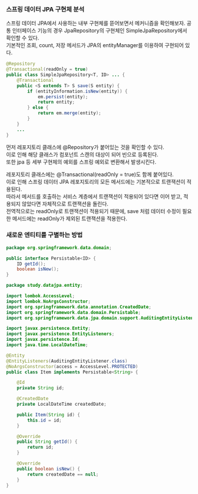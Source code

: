### 스프링 데이터 JPA 구현체 분석

스프링 데이터 JPA에서 사용하는 내부 구현체를 뜯어보면서 메커니즘을 확인해보자.
공통 인터페이스 기능의 경우 JpaRepository의 구현체인 SimpleJpaRepository에서 확인할 수 있다.  
기본적인 조회, count, 저장 메서드가 JPA의 entityManager를 이용하여 구현되어 있다.

```java
@Repository
@Transactional(readOnly = true)
public class SimpleJpaRepository<T, ID> ... {
    @Transactional
    public <S extends T> S save(S entity) {
        if (entityInformation.isNew(entity)) {
            em.persist(entity);
            return entity;
        } else {
            return em.merge(entity);
        }
    }
    ...
}
```

먼저 레포지토리 클래스에 @Repository가 붙어있는 것을 확인할 수 있다.  
이로 인해 해당 클래스가 컴포넌트 스캔의 대상이 되어 빈으로 등록된다.  
또한 jpa 등 세부 구현체의 예외를 스프링 예외로 변환해서 발생시킨다.

레포지토리 클래스에는 @Transactional(readOnly = true)도 함께 붙어있다.  
이로 인해 스프링 데이터 JPA 레포지토리의 모든 메서드에는 기본적으로 트랜잭션이 적용된다.  
따라서 메서드를 호출하는 서비스 계층에서 트랜잭션이 적용되어 있다면 이어 받고, 적용되지 않았다면 자체적으로 트랜잭션을 돌린다.  
전역적으로는 readOnly로 트랜잭션이 적용되기 때문에, save 처럼 데이터 수정이 필요한 메서드에는 readOnly가 제외된 트랜잭션을 적용한다.

### 새로운 엔티티를 구별하는 방법

```java
package org.springframework.data.domain;

public interface Persistable<ID> {
    ID getId();
    boolean isNew();
}
```

```java
package study.datajpa.entity;

import lombok.AccessLevel;
import lombok.NoArgsConstructor;
import org.springframework.data.annotation.CreatedDate;
import org.springframework.data.domain.Persistable;
import org.springframework.data.jpa.domain.support.AuditingEntityListener;

import javax.persistence.Entity;
import javax.persistence.EntityListeners;
import javax.persistence.Id;
import java.time.LocalDateTime;

@Entity
@EntityListeners(AuditingEntityListener.class)
@NoArgsConstructor(access = AccessLevel.PROTECTED)
public class Item implements Persistable<String> {

    @Id
    private String id;

    @CreatedDate
    private LocalDateTime createdDate;

    public Item(String id) {
        this.id = id;
    }

    @Override
    public String getId() {
        return id;
    }

    @Override
    public boolean isNew() {
        return createdDate == null;
    }
}
```
